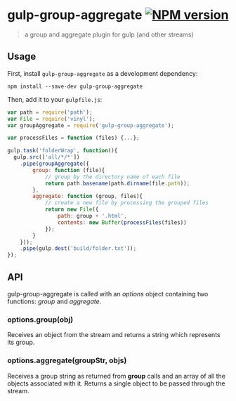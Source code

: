 # gulp-group-aggregate [![NPM version][npm-image]][npm-url]
> a group and aggregate plugin for gulp (and other streams)

## Usage

First, install `gulp-group-aggregate` as a development dependency:

```shell
npm install --save-dev gulp-group-aggregate
```

Then, add it to your `gulpfile.js`:

```javascript
var path = require('path');
var File = require('vinyl');
var groupAggregate = require('gulp-group-aggregate');

var processFiles = function (files) {...}; 

gulp.task('folderWrap', function(){
  gulp.src(['all/*/*'])
  	.pipe(groupAggregate({
  		group: function (file){
  			// group by the directory name of each file
  			return path.basename(path.dirname(file.path));
  		}, 
  		aggregate: function (group, files){
  			// create a new file by processing the grouped files
  			return new File({
  				path: group + '.html',
  				contents: new Buffer(processFiles(files))
  			});
  		}
  	}));
    .pipe(gulp.dest('build/folder.txt'));
});
```

## API

gulp-group-aggregate is called with an _options_ object containing two functions: _group_ and _aggregate_.

### options.group(obj)

Receives an object from the stream and returns a string which represents its group. 

### options.aggregate(groupStr, objs)

Receives a group string as returned from __group__ calls and an array of all the objects associated with it. Returns a single object to be passed through the stream.

[npm-url]: https://npmjs.org/package/gulp-group-aggregate
[npm-image]: https://badge.fury.io/js/gulp-group-aggregate.png
